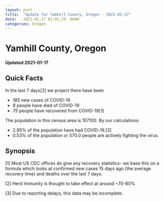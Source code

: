 ```yaml
---
layout: post
title:  "Update for Yamhill County, Oregon - 2021-01-17"
date:   2021-01-17 01:01:29 -0600
categories: Oregon
---
```


# Yamhill County, Oregon
#### Updated 2021-01-17

## Quick Facts

In the last 7 days[3] we project there have been
- *185* new cases of COVID-19
- *8* people have died of COVID-19
- *75* people have recovered from COVID-19[1]

The population in this census area is 107100. By our calculations:
- 2.95% of the population have had COVID-19.[2]
- 0.53% of the population or 570.0 people are actively fighting the virus.

## Synopsis




[1] Most US CDC offices do give any recovery statistics- we base this on a formula which looks at confirmed new cases
15 days ago (the average recovery time) and deaths over the last 7 days.

[2] Herd Immunity is thought to take effect at around ~70-80%

[3] Due to reporting delays, this data may be incomplete.
 
    